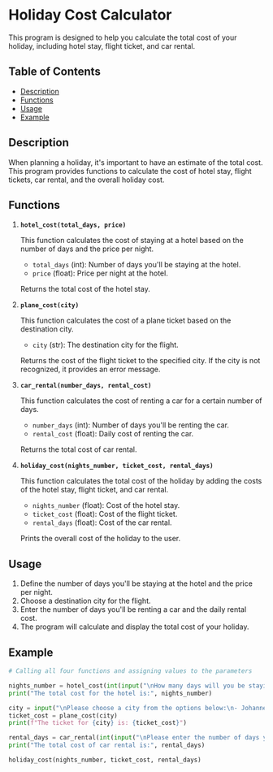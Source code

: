 # Holiday Cost Calculator

This program is designed to help you calculate the total cost of your holiday, including hotel stay, flight ticket, and car rental.

## Table of Contents

- [Description](#description)
- [Functions](#functions)
- [Usage](#usage)
- [Example](#example)

## Description

When planning a holiday, it's important to have an estimate of the total cost. This program provides functions to calculate the cost of hotel stay, flight tickets, car rental, and the overall holiday cost.

## Functions

1. **`hotel_cost(total_days, price)`**

   This function calculates the cost of staying at a hotel based on the number of days and the price per night.

   - `total_days` (int): Number of days you'll be staying at the hotel.
   - `price` (float): Price per night at the hotel.

   Returns the total cost of the hotel stay.

2. **`plane_cost(city)`**

   This function calculates the cost of a plane ticket based on the destination city.

   - `city` (str): The destination city for the flight.

   Returns the cost of the flight ticket to the specified city. If the city is not recognized, it provides an error message.

3. **`car_rental(number_days, rental_cost)`**

   This function calculates the cost of renting a car for a certain number of days.

   - `number_days` (int): Number of days you'll be renting the car.
   - `rental_cost` (float): Daily cost of renting the car.

   Returns the total cost of car rental.

4. **`holiday_cost(nights_number, ticket_cost, rental_days)`**

   This function calculates the total cost of the holiday by adding the costs of the hotel stay, flight ticket, and car rental.

   - `nights_number` (float): Cost of the hotel stay.
   - `ticket_cost` (float): Cost of the flight ticket.
   - `rental_days` (float): Cost of the car rental.

   Prints the overall cost of the holiday to the user.

## Usage

1. Define the number of days you'll be staying at the hotel and the price per night.
2. Choose a destination city for the flight.
3. Enter the number of days you'll be renting a car and the daily rental cost.
4. The program will calculate and display the total cost of your holiday.

## Example

```python
# Calling all four functions and assigning values to the parameters

nights_number = hotel_cost(int(input("\nHow many days will you be staying at the hotel: ")), 800.99)
print("The total cost for the hotel is:", nights_number)

city = input("\nPlease choose a city from the options below:\n- Johannesburg\n- Durban\n: ").capitalize()
ticket_cost = plane_cost(city)
print(f"The ticket for {city} is: {ticket_cost}")

rental_days = car_rental(int(input("\nPlease enter the number of days you will be renting the car for: ")), 400.99)
print("The total cost of car rental is:", rental_days)

holiday_cost(nights_number, ticket_cost, rental_days)
```
